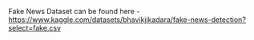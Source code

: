 Fake News Dataset can be found here - https://www.kaggle.com/datasets/bhavikjikadara/fake-news-detection?select=fake.csv 
